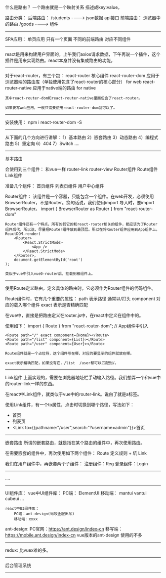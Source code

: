 什么是路由？
    一个路由就是一个映射关系  描述成key:value。

路由分类：
    后端路由：
        /students   ---->   json数据      api接口
    前端路由：
        浏览器中的路由   /goods   ---->   组件

----------------------------------

SPA应用：
    单页应用   只有一个页面   不同的前端路由  对应不同组件

----------------------------------

react是用来构建用户界面的，上午我们axios请求数据，下午再说一个插件，这个插件是用来实现路由。react本身并没有集成路由的功能。  

----------------------------------

对于react-router，有三个包：
    react-router 核心组件
    react-router-dom 应用于浏览器端的路由库（单独使用包含了react-router的核心部分）  for web
    react-router-native 应用于native端的路由  for native 

    其中react-router-dom和react-router-native里面包含了react-router。

    如果要写web应用，一般只需要使用react-router-dom就可以了。

----------------------------------

安装使用： npm i react-router-dom -S  

----------------------------------

从下面的几个方向进行讲解：
    1）基本路由
    2）嵌套路由
    3）动态路由
    4）编程式路由
    5）重定向
    6）404
    7）Switch
    ....

----------------------------------

基本路由

会使用到三个组件：  和vue一样   router-link   router-view
    Router组件
    Route组件
    Link组件

准备几个组件：
    首页组件
    列表页组件
    用户中心组件

Router组件：
    该组件是一个容器，只能包含一个组件。在web开发，必须使用BrowserRouter，不是Router。换句话说，我们使用import 导入时，要import BrowserRouter。
    import { BrowserRouter as Router } from "react-router-dom"

    Router组件还有一个特点，所有的其它的和react-router相关的组件，都应该为了Router组件后代，所以说，尽量把Router组件放到最顶层。所以在将Router组件应用到App组件上。
    ReactDOM.render(
        <Router>
            <React.StrictMode>
                <App />
            </React.StrictMode>
        </Router>,
        document.getElementById('root')
    );

    类似于vue中引入vue0-router后，挂载到根组件上。

----------------------------------

使用Route定义路由，定义具体的路由时，它必须作为Router组件的代码组件。

Route组件时，它有几个重要的属性：
    path  表示路径   通常以/打头 
    component   对应的载入哪个组件
    exact  表示是否精确匹配

在vue中，直接是把路由定义在router.js中，在react中定义在组件中的。

使用如下：
    import { Route } from "react-router-dom";  // App组件中引入

    <Route path="/" exact component={Home}></Route>
    <Route path="/list" component={List}></Route>
    <Route path="/user" component={User}></Route>

    Route组件就是一个占位符，这个组件写在哪，对应的要显示的组件就放在哪。

    exact表示精确匹配，如果没有它，/list  /user都可以匹配到/。

----------------------------------

Link组件  上面实现的，需要在浏览器地址栏手动输入路径。我们想弄一个和vue中的router-link一样的东西。

在react中Link组件，就类似于vue中的router-link。说白了就是a标签。

使用Link组件，有一个to属性，点击时切换到哪个路径，写法如下：
    <ul>
        <li><Link to="/">首页</Link></li>
        <li><Link to="/list">列表页</Link></li>
        <li><Link to={{pathname:"/user",search:"?username=admin"}}>首页</Link></li>
    </ul>

----------------------------------

嵌套路由
  所谓的嵌套路由，就是指在某个路由的组件中，再次使用路由。

在需要嵌套的组件中，再次使用如下两个组件：
  Route  定义规则 + 坑
  Link  

我们在用户组件中，再嵌套两个子组件：
    注册组件：Reg
    登录组件：Login

----------------------------------

.... 


----------------------------------

UI组件库：
    vue中UI组件库：
        PC端：  ElementUI
        移动端： mantui  vantui  cubeui ...

    react中UI组件库：
        PC端：ant-design(蚂蚁金服出品)
        移动端：xxxx 

ant-design:
    PC官网：https://ant.design/index-cn
    移写端：https://mobile.ant.design/index-cn
    vue版本的ant-design  使用的不多

----------------------------------
redux:
    比vuex难的多。

----------------------------------
后台管理系统


----------------------------------




